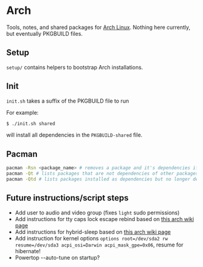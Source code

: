 # Arch

Tools, notes, and shared packages for [Arch Linux](https://www.archlinux.org/).
Nothing here currently, but eventually PKGBUILD files.

## Setup
`setup/` contains helpers to bootstrap Arch installations.

## Init
`init.sh` takes a suffix of the PKGBUILD file to run

For example:
```sh
$ ./init.sh shared
```
will install all dependencies in the `PKGBUILD-shared` file.

## Pacman
```sh
pacman -Rsn <package_name> # removes a package and it's dependencies if now unneeded
pacman -Qt # lists packages that are not dependencies of other packages
pacman -Qtd # lists packages installed as dependencies but no longer depended on
```

## Future instructions/script steps
* Add user to audio and video group (fixes `light` sudo permissions)
* Add instructions for tty caps lock escape rebind based on [this arch wiki page](https://wiki.archlinux.org/index.php/Linux_console/Keyboard_configuration#Keymaps)
* Add instructions for hybrid-sleep based on [this arch wiki page](https://wiki.archlinux.org/index.php/Power_management#Power_management_with_systemd)
* Add instruction for kernel options `options root=/dev/sda2 rw resume=/dev/sda3 acpi_osi=Darwin acpi_mask_gpe=0x06`, resume for hibernate!
* Powertop --auto-tune on startup?
